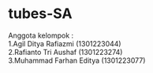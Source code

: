 # tubes-SA
Anggota kelompok :
<br>
1.Agil Ditya Rafiazmi (1301223044)
<br>
2.Rafianto Tri Aushaf (1301223274)
<br>
3.Muhammad Farhan Editya (1301223077)
